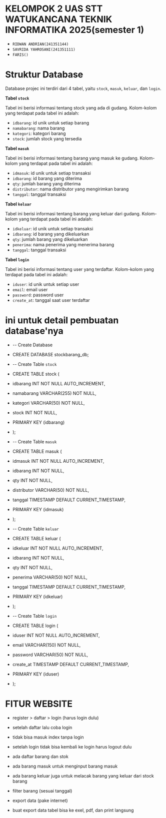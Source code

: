# KELOMPOK 2 UAS STT WATUKANCANA TEKNIK INFORMATIKA 2025(semester 1)
* `RIDWAN ANDRIAN(241351144)`
* `SAVRIDA YAHROSANI(241351111)`
* `FARIS()`


# Struktur Database

Database projec ini terdiri dari 4 tabel, yaitu `stock`, `masuk`, `keluar`, dan `login`.

**Tabel `stock`**

Tabel ini berisi informasi tentang stock yang ada di gudang. Kolom-kolom yang terdapat pada tabel ini adalah:

* `idbarang`: id unik untuk setiap barang
* `namabarang`: nama barang
* `kategori`: kategori barang
* `stock`: jumlah stock yang tersedia

**Tabel `masuk`**

Tabel ini berisi informasi tentang barang yang masuk ke gudang. Kolom-kolom yang terdapat pada tabel ini adalah:

* `idmasuk`: id unik untuk setiap transaksi
* `idbarang`: id barang yang diterima
* `qty`: jumlah barang yang diterima
* `distributor`: nama distributor yang mengirimkan barang
* `tanggal`: tanggal transaksi

**Tabel `keluar`**

Tabel ini berisi informasi tentang barang yang keluar dari gudang. Kolom-kolom yang terdapat pada tabel ini adalah:

* `idkeluar`: id unik untuk setiap transaksi
* `idbarang`: id barang yang dikeluarkan
* `qty`: jumlah barang yang dikeluarkan
* `penerima`: nama penerima yang menerima barang
* `tanggal`: tanggal transaksi

**Tabel `login`**

Tabel ini berisi informasi tentang user yang terdaftar. Kolom-kolom yang terdapat pada tabel ini adalah:

* `iduser`: id unik untuk setiap user
* `email`: email user
* `password`: password user
* `create_at`: tanggal saat user terdaftar


# ini untuk detail pembuatan database'nya
* -- Create Database
* CREATE DATABASE stockbarang_db;

* -- Create Table `stock`
* CREATE TABLE stock (
*    idbarang INT NOT NULL AUTO_INCREMENT,
*    namabarang VARCHAR(255) NOT NULL,
*    kategori VARCHAR(50) NOT NULL,
*    stock INT NOT NULL,
*    PRIMARY KEY (idbarang)
* );

* -- Create Table `masuk`
* CREATE TABLE masuk (
*    idmasuk INT NOT NULL AUTO_INCREMENT,
*    idbarang INT NOT NULL,
*    qty INT NOT NULL,
*    distributor VARCHAR(50) NOT NULL,
*    tanggal TIMESTAMP DEFAULT CURRENT_TIMESTAMP,
*    PRIMARY KEY (idmasuk)
* );

* -- Create Table `keluar`
* CREATE TABLE keluar (
*    idkeluar INT NOT NULL AUTO_INCREMENT,
*    idbarang INT NOT NULL,
*    qty INT NOT NULL,
*    penerima VARCHAR(50) NOT NULL,
*    tanggal TIMESTAMP DEFAULT CURRENT_TIMESTAMP,
*    PRIMARY KEY (idkeluar)
* );

* -- Create Table `login`
* CREATE TABLE login (
*    iduser INT NOT NULL AUTO_INCREMENT,
*    email VARCHAR(150) NOT NULL,
*    password VARCHAR(50) NOT NULL,
*    create_at TIMESTAMP DEFAULT CURRENT_TIMESTAMP,
*    PRIMARY KEY (iduser)
* );

# FITUR WEBSITE
- register > daftar > login (harus login dulu)
- setelah daftar lalu coba login
- tidak bisa masuk index tanpa login
- setelah login tidak bisa kembali ke login harus logout dulu

- ada daftar barang dan stok 
- ada barang masuk untuk menginput barang masuk
- ada barang keluar juga untuk melacak barang yang keluar dari stock barang

- filter barang (sesuai tanggal)
- export data (pake internet)
- buat export data tabel bisa ke exel, pdf, dan print langsung
